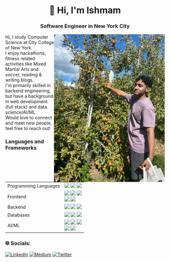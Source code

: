 <h1 align="center">👋 Hi, I'm Ishmam</h1>
<h3 align="center">Software Engineer in New York City</h3>
<img align="right" alt="coding" width="350" src="./applepfp.jpeg">

Hi, I study Computer Science at City College of New York. <br>
I enjoy hackathons, fitness related activities like Mixed Martial Arts and soccer, reading & writing blogs. <br>
I'm primarily skilled in backend engineering, but have a background in web development (full stack) and data science/AI/ML. <br>
Would love to connect and meet new people, feel free to reach out! <br>

### Languages and Frameworks
<table>
  <tr>
    <td>Programming Languages</td>
    <td>
      <img src="https://img.shields.io/badge/Python-3670A0?style=flat-square&logo=python&logoColor=ffdd54"/>
      <img src="https://img.shields.io/badge/JavaScript-%23323330.svg?style=flat-square&logo=javascript&logoColor=%23F7DF1E"/>
      <img src="https://img.shields.io/badge/GO-blue?style=flat-square&logo=go&logoColor=white&color=%2300ADD8"/>
    </td>
  </tr>
  <tr>
    <td>Frontend</td>
    <td>
      <img src="https://img.shields.io/badge/React-%2320232a.svg?style=flat-square&logo=react&logoColor=%2361DAFB"/>
      <img src="https://img.shields.io/badge/Next.js-000000?style=flat-square&logo=next.js&logoColor=white"/>
      <img src="https://img.shields.io/badge/HTML5-%23E34F26.svg?style=flat-square&logo=html5&logoColor=white"/> <br>
      <img src="https://img.shields.io/badge/Tailwind-38B2AC.svg?style=flat-square&logo=tailwind-css&logoColor=white"/>
      <img src="https://img.shields.io/badge/CSS3-%231572B6.svg?style=flat-square&logo=css3&logoColor=white"/>
    </td>
  </tr>
  <tr>
    <td>Backend</td>
    <td>
      <img src="https://img.shields.io/badge/express.js-%23404d59.svg?style=flat-square&logo=express&logoColor=%2361DAFB">
      <img src="https://img.shields.io/badge/Flask-%23000000.svg?style=flat-square&logo=flask&logoColor=white"/>
      <img src="https://img.shields.io/badge/Node.js-43853D?style=flat-square&logo=node.js&logoColor=white"/>
    </td>
  </tr>
  <tr>
    <td>Databases</td>
    <td>
      <img src="https://img.shields.io/badge/Firebase-green?style=flat-square&logo=firebase&logoColor=white&color=%23DD2C00"/>
      <img src="https://img.shields.io/badge/MySQL-%23336791.svg?style=flat-square&logo=mysql&logoColor=white"/>
      <img src="https://img.shields.io/badge/MongoDB-green?style=flat-square&logo=mongodb&logoColor=white&color=%2347A248"/>
    </td>
  </tr>
  <tr>
    <td>AI/ML</td>
    <td>
      <img src="https://img.shields.io/badge/Scikit%20Learn-F7931E.svg?style=flat-square&logo=scikit-learn&logoColor=white"/>
      <img src="https://img.shields.io/badge/TensorFlow-%23FF6F00.svg?style=flat-square&logo=tensorflow&logoColor=white"/>
      <img src="https://img.shields.io/badge/Matplotlib-013220?style=flat-square&logo=matplotlib&logoColor=white"/> <br>
      <img src="https://img.shields.io/badge/Pandas-150458?style=flat-square&logo=pandas&logoColor=white"/>
      <img src="https://img.shields.io/badge/Numpy-013243?style=flat-square&logo=numpy&logoColor=white"/>
     </td>
  </tr>
</table>

### 🌐 Socials:
[![LinkedIn](https://img.shields.io/badge/LinkedIn-%230077B5.svg?logo=linkedin&logoColor=white)](https://linkedin.com/in/ishmam-fardin) [![Medium](https://img.shields.io/badge/Medium-12100E?logo=medium&logoColor=white)](https://medium.com/@ishmamf) [![Twitter](https://img.shields.io/badge/Twitter-%231DA1F2.svg?logo=Twitter&logoColor=white)](https://twitter.com/ishmambytes) 

<!--
**IshmamF/IshmamF** is a ✨ _special_ ✨ repository because its `README.md` (this file) appears on your GitHub profile.

Here are some ideas to get you started:

- 🔭 I’m currently working on ...
- 🌱 I’m currently learning ...
- 👯 I’m looking to collaborate on ...
- 🤔 I’m looking for help with ...
- 💬 Ask me about ...
- 📫 How to reach me: ...
- 😄 Pronouns: ...
- ⚡ Fun fact: ...
-->
